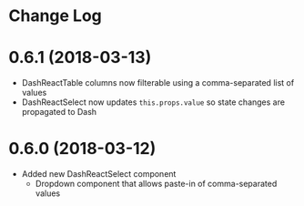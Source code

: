 # Change Log


# 0.6.1 (2018-03-13)

- DashReactTable columns now filterable using a comma-separated list of values
- DashReactSelect now updates `this.props.value` so state changes are propagated to Dash


# 0.6.0 (2018-03-12)

- Added new DashReactSelect component
    - Dropdown component that allows paste-in of comma-separated values

